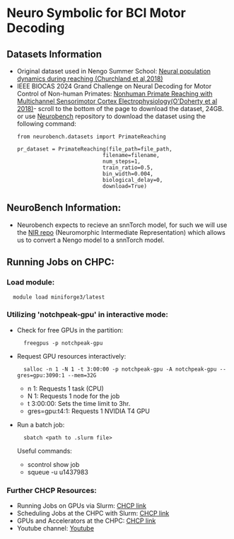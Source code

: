 # Neuro Symbolic for BCI Motor Decoding
## Datasets Information 
* Original dataset used in Nengo Summer School:
  [Neural population dynamics during reaching (Churchland et al,2018)](https://dandiarchive.org/dandiset/000070?search=000070&pos=1)
* IEEE BIOCAS 2024 Grand Challenge on Neural Decoding for Motor Control of Non-human Primates:
  [Nonhuman Primate Reaching with Multichannel Sensorimotor Cortex Electrophysiology(O'Doherty et al 2018)](https://zenodo.org/records/583331)- scroll to the bottom of the page to download the dataset, 24GB.
  or use [Neurobench](https://github.com/NeuroBench/neurobench) repository to download the dataset using the following command:
  ```
  from neurobench.datasets import PrimateReaching

  pr_dataset = PrimateReaching(file_path=file_path,
                             filename=filename,
                             num_steps=1,
                             train_ratio=0.5,
                             bin_width=0.004,
                             biological_delay=0,
                             download=True)
  ```

## NeuroBench Information: 
* Neurobench expects to recieve an snnTorch model, for such we will use the [NIR repo](https://github.com/neuromorphs/NIR) (Neuromorphic Intermediate Representation) which allows us to convert a Nengo model to a snnTorch model.

## Running Jobs on CHPC: 
### Load module:
```
  module load miniforge3/latest
```

### Utilizing 'notchpeak-gpu' in interactive mode:
* Check for free GPUs in the partition: 
  ```
    freegpus -p notchpeak-gpu
  ```

* Request GPU resources interactively:
  ```
    salloc -n 1 -N 1 -t 3:00:00 -p notchpeak-gpu -A notchpeak-gpu --gres=gpu:3090:1 --mem=32G
  ```
  - n 1: Requests 1 task (CPU)
  - N 1: Requests 1 node for the job
  - t 3:00:00: Sets the time limit to 3hr.
  - gres=gpu:t4:1: Requests 1 NVIDIA T4 GPU

* Run a batch job: 
  ```
    sbatch <path to .slurm file>
  ```
  Useful commands: 
    - scontrol show job <job ID>
    - squeue -u u1437983


### Further CHCP Resources: 
  * Running Jobs on GPUs via Slurm: [CHCP link](https://www.chpc.utah.edu/documentation/software/slurm-gpus.php)
  * Scheduling Jobs at the CHPC with Slurm: [CHCP link](https://www.chpc.utah.edu/documentation/software/slurm.php#aliases)
  * GPUs and Accelerators at the CHPC: [CHCP link](https://www.chpc.utah.edu/documentation/guides/gpus-accelerators.php)
  * Youtube channel: [Youtube](https://www.youtube.com/@centerforhighperformanceco2744)




  

